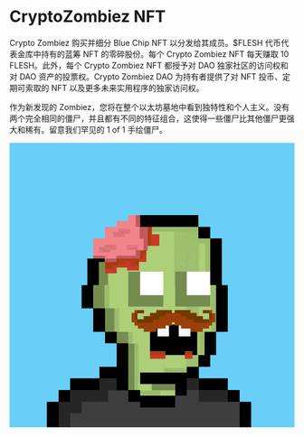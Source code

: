 # CryptoZombiez NFT

Crypto Zombiez 购买并细分 Blue Chip NFT 以分发给其成员。$FLESH 代币代表金库中持有的蓝筹 NFT 的零碎股份。每个 Crypto Zombiez NFT 每天赚取 10 FLESH。此外，每个 Crypto Zombiez NFT 都授予对 DAO 独家社区的访问权和对 DAO 资产的投票权。Crypto Zombiez DAO 为持有者提供了对 NFT 投币、定期可索取的 NFT 以及更多未来实用程序的独家访问权。

作为新发现的 Zombiez，您将在整个以太坊墓地中看到独特性和个人主义。没有两个完全相同的僵尸，并且都有不同的特征组合，这使得一些僵尸比其他僵尸更强大和稀有。留意我们罕见的 1 of 1 手绘僵尸。

![NFT](unnamed.png)
